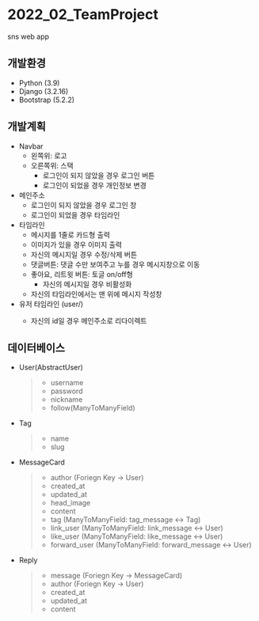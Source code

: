 # 2022_02_TeamProject
sns web app

## 개발환경
- Python (3.9)
- Django (3.2.16)
- Bootstrap (5.2.2)

## 개발계획
- Navbar
  - 왼쪽위: 로고
  - 오른쪽위: 스택
    - 로그인이 되지 않았을 경우 로그인 버튼
    - 로그인이 되었을 경우 개인정보 변경
- 메인주소
  - 로그인이 되지 않았을 경우 로그인 창
  - 로그인이 되었을 경우 타임라인
- 타임라인
  - 메시지를 1줄로 카드형 출력
  - 이미지가 있을 경우 이미지 출력
  - 자신의 메시지일 경우 수정/삭제 버튼
  - 댓글버튼: 댓글 수만 보여주고 누를 경우 메시지창으로 이동
  - 좋아요, 리트윗 버튼: 토글 on/off형
    - 자신의 메시지일 경우 비활성화
  - 자신의 타임라인에서는 맨 위에 메시지 작성창
- 유저 타임라인 (user/<id>)
  - 자신의 id일 경우 메인주소로 리다이렉트

## 데이터베이스

- User(AbstractUser)
  >- username
  >- password
  >- nickname
  >- follow(ManyToManyField)
- Tag
  >- name
  >- slug
- MessageCard
  >- author (Foriegn Key → User)
  >- created_at
  >- updated_at
  >- head_image
  >- content
  >- tag (ManyToManyField: tag_message ↔ Tag)
  >- link_user (ManyToManyField: link_message ↔ User)
  >- like_user (ManyToManyField: like_message ↔ User)
  >- forward_user (ManyToManyField: forward_message ↔ User)
- Reply
  >- message (Foriegn Key → MessageCard)
  >- author (Foriegn Key → User)
  >- created_at
  >- updated_at
  >- content
